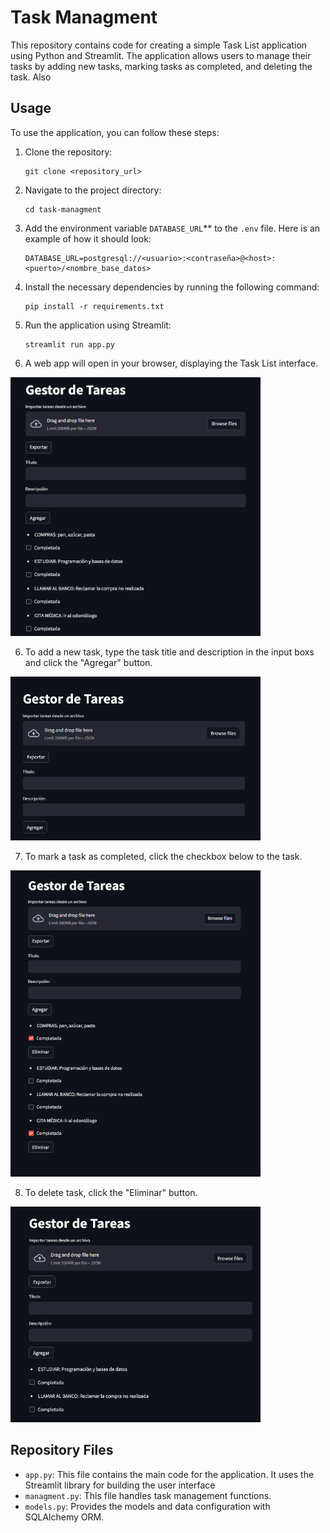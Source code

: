 # Task Managment

This repository contains code for creating a simple Task List application using Python and Streamlit. The application allows users to manage their tasks by adding new tasks, marking tasks as completed, and deleting the task. Also 

## Usage

To use the application, you can follow these steps:


1. Clone the repository:
   ```
   git clone <repository_url>
   ```

2. Navigate to the project directory:
   ```
   cd task-managment
   ```

3. Add the environment variable `DATABASE_URL`** to the `.env` file. Here is an example of how it should look:

    ```plaintext
    DATABASE_URL=postgresql://<usuario>:<contraseña>@<host>:<puerto>/<nombre_base_datos>
    ```

5. Install the necessary dependencies by running the following command:
   ```
   pip install -r requirements.txt
   ```

6. Run the application using Streamlit:
   ```
   streamlit run app.py
   ```

5. A web app will open in your browser, displaying the Task List interface.

<img src="./images/list-task.png" width="400" alt="List Task">

6. To add a new task, type the task title and description in the input boxs and click the "Agregar" button.

<img src="./images/add-task.png" width="400" alt="Add Task">

7. To mark a task as completed, click the checkbox below to the task.

<img src="./images/completed-task.png" width="400" alt="Completed Task">

8. To delete task, click the "Eliminar" button.

<img src="./images/delete-task.png" width="400" alt="Delete Task">

## Repository Files

- `app.py`: This file contains the main code for the application. It uses the Streamlit library for building the user interface 
- `managment.py`: This file handles task management functions.
- `models.py`: Provides the models and data configuration with SQLAlchemy ORM.
